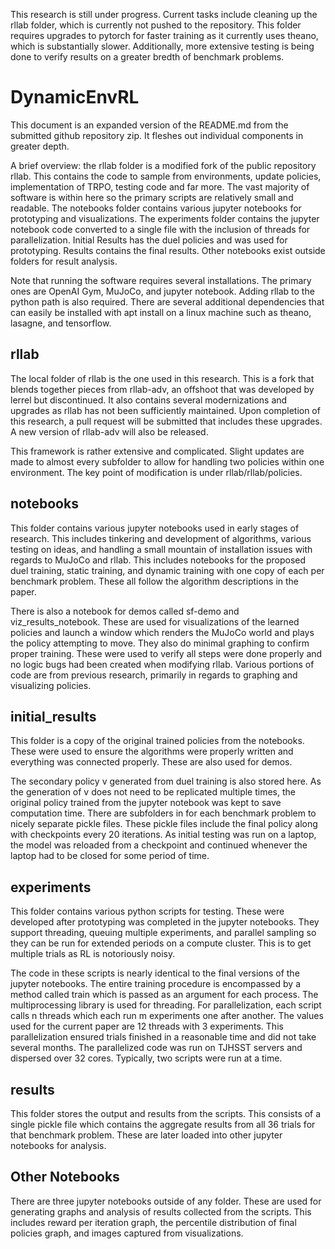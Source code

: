 This research is still under progress. Current tasks include cleaning up the rllab folder, which is currently not pushed to the repository. This folder requires upgrades to pytorch for faster training as it currently uses theano, which is substantially slower. Additionally, more extensive testing is being done to verify results on a greater bredth of benchmark problems.

# DynamicEnvRL
This document is an expanded version of the README.md from the submitted github repository zip. It fleshes out individual components in greater depth.<br/>

A brief overview: the rllab folder is a modified fork of the public repository rllab. This contains the code to sample from environments, update policies, implementation of TRPO, testing code and far more. The vast majority of software is within here so the primary scripts are relatively small and readable. The notebooks folder contains various jupyter notebooks for prototyping and visualizations. The experiments folder contains the jupyter notebook code converted to a single file with the inclusion of threads for parallelization. Initial Results has the duel policies and was used for prototyping. Results contains the final results. Other notebooks exist outside folders for result analysis.<br/>

Note that running the software requires several installations. The primary ones are OpenAI Gym, MuJoCo, and jupyter notebook. Adding rllab to the python path is also required. There are several additional dependencies that can easily be installed with apt install on a linux machine such as theano, lasagne, and tensorflow.

## rllab
The local folder of rllab is the one used in this research. This is a fork that blends together pieces from rllab-adv, an offshoot that was developed by lerrel but discontinued. It also contains several modernizations and upgrades as rllab has not been sufficiently maintained. Upon completion of this research, a pull request will be submitted that includes these upgrades. A new version of rllab-adv will also be released. <br/>

This framework is rather extensive and complicated. Slight updates are made to almost every subfolder to allow for handling two policies within one environment. The key point of modification is under rllab/rllab/policies.

## notebooks
This folder contains various jupyter notebooks used in early stages of research. This includes tinkering and development of algorithms, various testing on ideas, and handling a small mountain of installation issues with regards to MuJoCo and rllab. This includes notebooks for the proposed duel training, static training, and dynamic training with one copy of each per benchmark problem. These all follow the algorithm descriptions in the paper.<br/>

There is also a notebook for demos called sf-demo and viz_results_notebook. These are used for visualizations of the learned policies and launch a window which renders the MuJoCo world and plays the policy attempting to move. They also do minimal graphing to confirm proper training. These were used to verify all steps were done properly and no logic bugs had been created when modifying rllab.
Various portions of code are from previous research, primarily in regards to graphing and visualizing policies.

## initial_results
This folder is a copy of the original trained policies from the notebooks. These were used to ensure the algorithms were properly written and everything was connected properly. These are also used for demos. <br/>

The secondary policy v generated from duel training is also stored here. As the generation of v does not need to be replicated multiple times, the original policy trained from the jupyter notebook was kept to save computation time. There are subfolders in for each benchmark problem to nicely separate pickle files. These pickle files include the final policy along with checkpoints every 20 iterations. As initial testing was run on a laptop, the model was reloaded from a checkpoint and continued whenever the laptop had to be closed for some period of time. 

## experiments
This folder contains various python scripts for testing. These were developed after prototyping was completed in the jupyter notebooks. They support threading, queuing multiple experiments, and parallel sampling so they can be run for extended periods on a compute cluster. This is to get multiple trials as RL is notoriously noisy.<br/>

The code in these scripts is nearly identical to the final versions of the jupyter notebooks. The entire training procedure is encompassed by a method called train which is passed as an argument for each process. The multiprocessing library is used for threading.
For parallelization, each script calls n threads which each run m experiments one after another. The values used for the current paper are 12 threads with 3 experiments. This parallelization ensured trials finished in a reasonable time and did not take several months. The parallelized code was run on TJHSST servers and dispersed over 32 cores. Typically, two scripts were run at a time.

## results
This folder stores the output and results from the scripts. This consists of a single pickle file which contains the aggregate results from all 36 trials for that benchmark problem. These are later loaded into other jupyter notebooks for analysis.

## Other Notebooks
There are three jupyter notebooks outside of any folder. These are used for generating graphs and analysis of results collected from the scripts. This includes reward per iteration graph, the percentile distribution of final policies graph, and images captured from visualizations.
